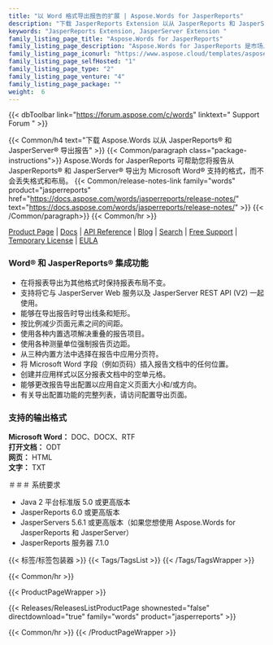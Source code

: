 ```yaml
---
title: "以 Word 格式导出报告的扩展 | Aspose.Words for JasperReports"
description: "下载 JasperReports Extension 以从 JasperReports 和 JasperServer 导出 Word 和 HTML 格式的报告。"
keywords: "JasperReports Extension, JasperServer Extension "
family_listing_page_title: "Aspose.Words for JasperReports"
family_listing_page_description: "Aspose.Words for JasperReports 是市场上唯一能够将报告从 JasperReports 和 JasperServer 导出到 Microsoft Word 文档 (DOC)、Office Open XML (OOXML、DOCX)、富文本格式 (RTF)、OpenDocument 文本 ( ODT)、网页 (HTML) 和纯文本 (TXT) 格式，无需使用 Microsoft Word。"
family_listing_page_iconurl: "https://www.aspose.cloud/templates/aspose/App_Themes/V3/images/words/272x272/aspose_words-for-jasperreports.png"
family_listing_page_selfHosted: "1"
family_listing_page_type: "2"
family_listing_page_venture: "4"
family_listing_page_package: ""
weight:  6
---
```


{{< dbToolbar link="https://forum.aspose.com/c/words" linktext=" Support Forum " >}}

{{< Common/h4 text="下载 Aspose.Words 以从 JasperReports® 和 JasperServer® 导出报告"  >}}
{{< Common/paragraph class="package-instructions">}}
Aspose.Words for JasperReports 可帮助您将报告从 JasperReports® 和 JasperServer® 导出为 Microsoft Word® 支持的格式，而不会丢失格式和布局。
{{< Common/release-notes-link family="words" product="jasperreports" href="https://docs.aspose.com/words/jasperreports/release-notes/" text="https://docs.aspose.com/words/jasperreports/release-notes/"  >}}
{{< /Common/paragraph>}}
{{< Common/hr >}}

[Product Page](https://products.aspose.com/words/jasperreports/) | [Docs](https://docs.aspose.com/words/jasperreports/) | [API Reference](https://reference.aspose.com/words/) | [Blog](https://blog.aspose.com/category/words/) | [Search](https://search.aspose.com/) | [Free Support](https://forum.aspose.com/c/words/8) | [Temporary License](https://purchase.aspose.com/temporary-license) | [EULA](https://about.aspose.com/legal/eula/)

### Word® 和 JasperReports® 集成功能

- 在将报表导出为其他格式时保持报表布局不变。
- 支持将它与 JasperServer Web 服务以及 JasperServer REST API (V2) 一起使用。
- 能够在导出报告时导出线条和矩形。
- 按比例减少页面元素之间的间距。
- 使用各种内置选项解决重叠的报告项目。
- 使用各种测量单位强制报告页边距。
- 从三种内置方法中选择在报告中应用分页符。
- 将 Microsoft Word 字段（例如页码）插入报告文档中的任何位置。
- 创建并应用样式以区分报表文档中的空单元格。
- 能够更改报告导出配置以应用自定义页面大小和/或方向。
- 有关导出配置功能的完整列表，请访问配置导出页面。

### 支持的输出格式

**Microsoft Word：** DOC、DOCX、RTF\
**打开文档：** ODT\
**网页：** HTML\
**文字：** TXT

＃＃＃ 系统要求

- Java 2 平台标准版 5.0 或更高版本
- JasperReports 6.0 或更高版本
- JasperServers 5.6.1 或更高版本（如果您想使用 Aspose.Words for JasperReports 和 JasperServer）
- JasperReports 服务器 7.1.0

{{< 标签/标签包装器 >}}
 {{< Tags/TagsList >}}
{{< /Tags/TagsWrapper >}}

{{< Common/hr >}}

{{< ProductPageWrapper >}}
<!-- ReleasesListProductPage-->
   {{< Releases/ReleasesListProductPage shownested="false"  directdownload="true" family="words" product="jasperreports" >}}
<!-- /ReleasesListProductPage-->
{{< Common/hr >}}
{{< /ProductPageWrapper >}}

